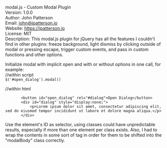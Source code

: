   modal.js - Custom Modal Plugin  
Version: 1.0.0  
Author: John Patterson  
Email: john@jpatterson.io  
Website: https://jpatterson.io  
License: MIT  
Description: This modal.js plugin for jQuery has all the features I couldn't find in other plugins: freeze background, light dismiss by clicking outside of modal or pressing escape, trigger custom events, and pass in custom functions and other options.  
  
Initialize modal with implicit open and with or without options in one call, for example:  
//within script  
  `$('#open_dialog').modal()`  
  
//within html  
```
       <button id="open_dialog" rel="#dialog">Open Dialog</button>
       <div id="dialog" style="display:none;">
           <p>Lorem ipsum dolor sit amet, consectetur adipiscing elit, sed do eiusmod tempor incididunt ut labore et dolore magna aliqua.</p>
       </div>
```  
Use the element's ID as selector, using classes could have unpredictable results, especially if more than one element per class exists. Also, I had to wrap the contents in some sort of tag in order for them to be shifted into the "modalBody" class correctly.  

